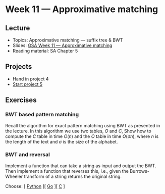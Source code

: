 # Week 11 — Approximative matching

## Lecture

- Topics: Approximative matching — suffix tree & BWT
- Slides: [GSA Week 11 — Approximative matching](../slides/GSA%20Week%2011%20--%20Approximative%20matching.pdf)
- Reading material: SA Chapter 5

## Projects

- Hand in project 4
- [Start project 5](../projects/project-05.out.md)

## Exercises

### BWT based pattern matching

Recall the algorithm for exact pattern matching using BWT as presented in the lecture. In this algorithm we use two tables, $O$ and $C$, Show how to compute the $C$ table in time $O(n)$ and the $O$ table in time $O(\sigma n)$, where $n$ is the length of the text and $\sigma$ is the size of the alphabet.

### BWT and reversal

Implement a function that can take a string as input and output the BWT. Then implement a function that reverses this, i.e., given the Burrows-Wheeler transform of a string returns the original string.

Choose: [ [Python][bwt.python] ][ [Go][bwt.go] ][ [C][bwt.c] ]

[fasta.python]: https://classroom.github.com/a/3p-4YDEy
[fasta.go]:     https://classroom.github.com/a/w34JR9FD
[fasta.c]:      https://classroom.github.com/a/ljTlT5NO

[fastq.python]: https://classroom.github.com/a/SNorpTI9
[fastq.go]:     https://classroom.github.com/a/6jiC7ED4
[fastq.c]:      https://classroom.github.com/a/F2ywXphR

[sam.python]: https://classroom.github.com/a/bfS1ecIR
[sam.go]:     https://classroom.github.com/a/C9D3A55s
[sam.c]:      https://classroom.github.com/a/a8lzL6Nz

[cigar.python]: https://classroom.github.com/a/8IzKU7c4
[cigar.go]:     https://classroom.github.com/a/E7lgdZbX
[cigar.c]:      https://classroom.github.com/a/QZniBOMN

[border.c]:      https://classroom.github.com/a/t1bzUNuD
[border.go]:     https://classroom.github.com/a/LsL_tdES
[border.python]: https://classroom.github.com/a/a8Igh8ws

[tree.traversal.c]:      https://classroom.github.com/a/sYzQx5sn
[tree.traversal.go]:     https://classroom.github.com/a/xyKOTvu2
[tree.traversal.python]: https://classroom.github.com/a/VKJGqpFE

[radix.sort.python]: https://classroom.github.com/a/1ja1pcoM
[radix.sort.go]:     https://classroom.github.com/a/SaHPc4w7
[radix.sort.c]:      https://classroom.github.com/a/ohYQlbYy

[bwt.python]: https://classroom.github.com/a/2QD5TvYV
[bwt.go]:     https://classroom.github.com/a/vbUZjfns
[bwt.c]:      https://classroom.github.com/a/hBxQ1k2k


